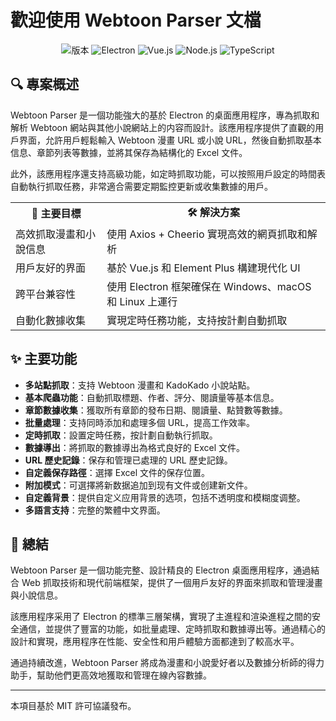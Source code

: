 # 歡迎使用 Webtoon Parser 文檔

<div align="center">
  <img src="https://img.shields.io/badge/版本-2.0.1-blue.svg" alt="版本"/>
  <img src="https://img.shields.io/badge/Electron-47848F?style=for-the-badge&logo=electron&logoColor=white" alt="Electron"/>
  <img src="https://img.shields.io/badge/Vue.js-4FC08D?style=for-the-badge&logo=vue.js&logoColor=white" alt="Vue.js"/>
  <img src="https://img.shields.io/badge/Node.js-339933?style=for-the-badge&logo=nodedotjs&logoColor=white" alt="Node.js"/>
  <img src="https://img.shields.io/badge/TypeScript-3178C6?style=for-the-badge&logo=typescript&logoColor=white" alt="TypeScript"/>
</div>

## 🔍 專案概述

Webtoon Parser 是一個功能強大的基於 Electron 的桌面應用程序，專為抓取和解析 Webtoon 網站與其他小說網站上的内容而設計。該應用程序提供了直觀的用戶界面，允許用戶輕鬆輸入 Webtoon 漫畫 URL 或小說 URL，然後自動抓取基本信息、章節列表等數據，並將其保存為結構化的 Excel 文件。

此外，該應用程序還支持高級功能，如定時抓取功能，可以按照用戶設定的時間表自動執行抓取任務，非常適合需要定期監控更新或收集數據的用戶。

<div align="center">
  <table>
    <tr>
      <td align="center"><strong>🎯 主要目標</strong></td>
      <td align="center"><strong>🛠️ 解決方案</strong></td>
    </tr>
    <tr>
      <td>高效抓取漫畫和小說信息</td>
      <td>使用 Axios + Cheerio 實現高效的網頁抓取和解析</td>
    </tr>
    <tr>
      <td>用戶友好的界面</td>
      <td>基於 Vue.js 和 Element Plus 構建現代化 UI</td>
    </tr>
    <tr>
      <td>跨平台兼容性</td>
      <td>使用 Electron 框架確保在 Windows、macOS 和 Linux 上運行</td>
    </tr>
    <tr>
      <td>自動化數據收集</td>
      <td>實現定時任務功能，支持按計劃自動抓取</td>
    </tr>
  </table>
</div>

## ✨ 主要功能

- **多站點抓取**：支持 Webtoon 漫畫和 KadoKado 小說站點。
- **基本爬蟲功能**：自動抓取標題、作者、評分、閱讀量等基本信息。
- **章節數據收集**：獲取所有章節的發布日期、閱讀量、點贊數等數據。
- **批量處理**：支持同時添加和處理多個 URL，提高工作效率。
- **定時抓取**：設置定時任務，按計劃自動執行抓取。
- **數據導出**：將抓取的數據導出為格式良好的 Excel 文件。
- **URL 歷史記錄**：保存和管理已處理的 URL 歷史記錄。
- **自定義保存路徑**：選擇 Excel 文件的保存位置。
- **附加模式**：可選擇將新数据追加到现有文件或创建新文件。
- **自定義背景**：提供自定义应用背景的选项，包括不透明度和模糊度调整。
- **多語言支持**：完整的繁體中文界面。

## 📝 總結

Webtoon Parser 是一個功能完整、設計精良的 Electron 桌面應用程序，通過結合 Web 抓取技術和現代前端框架，提供了一個用戶友好的界面來抓取和管理漫畫與小說信息。

該應用程序采用了 Electron 的標準三層架構，實現了主進程和渲染進程之間的安全通信，並提供了豐富的功能，如批量處理、定時抓取和數據導出等。通過精心的設計和實現，應用程序在性能、安全性和用戶體驗方面都達到了較高水平。

通過持續改進，Webtoon Parser 將成為漫畫和小說愛好者以及數據分析師的得力助手，幫助他們更高效地獲取和管理在線內容數據。

---

本項目基於 MIT 許可協議發布。